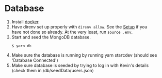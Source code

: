 # Database

1. Install [docker](https://docs.docker.com/engine/installation/#supported-platforms).
1. Have direnv set up properly with `direnv allow`. See the [Setup](setup.md) if you have not done so already. At the very least, run `source .env`.
1. Start and seed the MongoDB database.
    ```bash
    $ yarn db
    ```
1. Make sure the database is running by running yarn start:dev (should see 'Database Connected')
1. Make sure database is seeded by trying to log in with Kevin's details (check them in /db/seedData/users.json)
